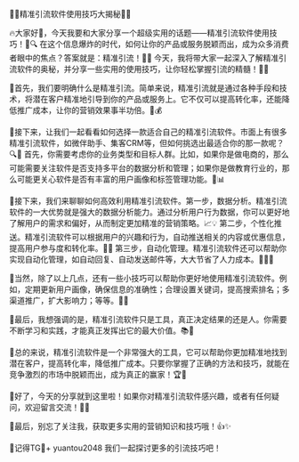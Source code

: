 🎉🚀精准引流软件使用技巧大揭秘🚀🎉

🔥大家好👋，今天我要和大家分享一个超级实用的话题——精准引流软件使用技巧！🎯🔍 在这个信息爆炸的时代，如何让你的产品或服务脱颖而出，成为众多消费者眼中的焦点？答案就是：精准引流！🎯💼 今天，我将带大家一起深入了解精准引流软件的奥秘，并分享一些实用的使用技巧，让你轻松掌握引流的精髓！🚀✨

🌈首先，我们要明确什么是精准引流。简单来说，精准引流就是通过各种手段和技术，将潜在客户精准地引导到你的产品或服务上。它不仅可以提高转化率，还能降低推广成本，让你的营销效果事半功倍。🎯💰

🌈接下来，让我们一起看看如何选择一款适合自己的精准引流软件。市面上有很多精准引流软件，如微伴助手、集客CRM等，但如何挑选出最适合你的那一款呢？🔍🔎 首先，你需要考虑你的业务类型和目标人群。比如，如果你是做电商的，那么可能需要关注软件是否支持多平台的数据分析和管理；如果你是做教育行业的，那么可能更关心软件是否有丰富的用户画像和标签管理功能。🤔📊

🌈接下来，我们来聊聊如何高效利用精准引流软件。第一步，数据分析。精准引流软件的一大优势就是强大的数据分析能力。通过分析用户行为数据，你可以更好地了解用户的需求和偏好，从而制定更加精准的营销策略。📈💡 第二步，个性化推送。精准引流软件可以根据用户的兴趣和行为，自动推送相关的内容或优惠信息，提高用户参与度和转化率。🎯📝 第三步，自动化管理。精准引流软件还可以帮助你实现自动化管理，如自动回复、自动发送邮件等，大大节省了人力成本。🤖👩‍💻

🌈当然，除了以上几点，还有一些小技巧可以帮助你更好地使用精准引流软件。例如，定期更新用户画像，确保信息的准确性；合理设置关键词，提高搜索排名；多渠道推广，扩大影响力；等等。🧐🔄

🌈最后，我想强调的是，精准引流软件只是工具，真正决定结果的还是人。你需要不断学习和实践，才能真正发挥出它的最大价值。📚💪

🌈总的来说，精准引流软件是一个非常强大的工具，它可以帮助你更加精准地找到潜在客户，提高转化率，降低推广成本。只要你掌握了正确的方法和技巧，就能在竞争激烈的市场中脱颖而出，成为真正的赢家！🏆🌟

🌈好了，今天的分享就到这里啦！如果你对精准引流软件感兴趣，或者有任何疑问，欢迎留言交流！💌💬

🌈最后，别忘了关注我，获取更多实用的营销知识和技巧哦！👍✨

🌈记得TG💪+ yuantou2048 我们一起探讨更多的引流技巧吧！